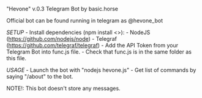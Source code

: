 "Hevone" v.0.3 Telegram Bot by basic.horse

Official bot can be found running in telegram as @hevone_bot 

*SETUP*
    - Install dependencies (npm install <>):
        - NodeJS (https://github.com/nodejs/node)
        - Telegraf (https://github.com/telegraf/telegraf)
    - Add the API Token from your Telegram Bot into func.js file.
    - Check that func.js is in the same folder as this file.

*USAGE*
    - Launch the bot with "nodejs hevone.js"
    - Get list of commands by saying "/about" to the bot.

NOTE!: This bot doesn't store any messages.
